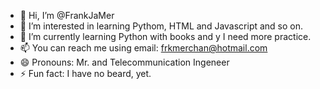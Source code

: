 - 👋 Hi, I’m @FrankJaMer
- 👀 I’m interested in learning Pythom, HTML and Javascript and so on.
- 🌱 I’m currently learning Python with books and y I need more practice.
- 📫 You can reach me using email: frkmerchan@hotmail.com
- 😄 Pronouns: Mr. and Telecommunication Ingeneer
- ⚡ Fun fact: I have no beard, yet.

<!---
FrankJaMer/FrankJaMer is a ✨ special ✨ repository because its `README.md` (this file) appears on your GitHub profile.
You can click the Preview link to take a look at your changes.
--->
